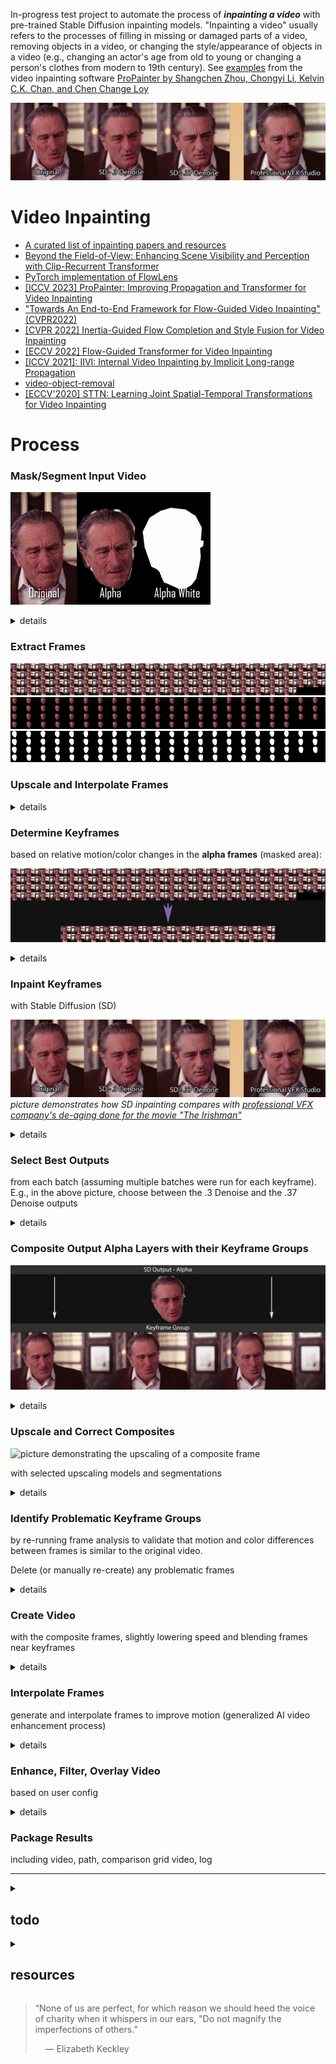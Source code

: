 In-progress test project to automate the process of ***inpainting a video*** with pre-trained Stable Diffusion inpainting models. "Inpainting a video" usually refers to the processes of filling in missing or damaged parts of a video, removing objects in a video, or changing the style/appearance of objects in a video (e.g., changing an actor's age from old to young or changing a person's clothes from modern to 19th century). See [examples](https://shangchenzhou.com/projects/ProPainter/) from the video inpainting software [ProPainter by Shangchen Zhou, Chongyi Li, Kelvin C.K. Chan, and Chen Change Loy](https://github.com/sczhou/ProPainter)

![stable diffusion outputs comparison vs. professional VFX](wiki/comparison-SD_vs_professional_VFX.png)


# Video Inpainting

- [A curated list of inpainting papers and resources](https://github.com/zengyh1900/Awesome-Image-Inpainting)
- [Beyond the Field-of-View: Enhancing Scene Visibility and Perception with Clip-Recurrent Transformer](https://arxiv.org/pdf/2211.11293.pdf)
- [PyTorch implementation of FlowLens](https://github.com/MasterHow/FlowLens)
- [[ICCV 2023] ProPainter: Improving Propagation and Transformer for Video Inpainting](https://github.com/sczhou/ProPainter)
- ["Towards An End-to-End Framework for Flow-Guided Video Inpainting" (CVPR2022)](https://github.com/MCG-NKU/E2FGVI)
- [[CVPR 2022] Inertia-Guided Flow Completion and Style Fusion for Video Inpainting](https://github.com/hitachinsk/ISVI)
- [[ECCV 2022] Flow-Guided Transformer for Video Inpainting](https://github.com/hitachinsk/FGT)
- [[ICCV 2021]: IIVI: Internal Video Inpainting by Implicit Long-range Propagation](https://github.com/Tengfei-Wang/Implicit-Internal-Video-Inpainting)
- [video-object-removal](https://github.com/zllrunning/video-object-removal)
- [[ECCV'2020] STTN: Learning Joint Spatial-Temporal Transformations for Video Inpainting](https://github.com/researchmm/STTN)



# Process


### Mask/Segment Input Video

![pic](wiki/mask-vid-example.gif)

<details>
<summary> details </summary>

- Extract frames
- Use AI like 
    - Facebook's [Segment Anything](https://github.com/facebookresearch/segment-anything)
    - [RemBG batch process with automatic1111's SD interface](https://github.com/AUTOMATIC1111/stable-diffusion-webui-rembg)
    - [Clothing Segmentation](https://github.com/levindabhi/cloth-segmentation)
- Get and store alpha frames
- Create **alpha white** frames by making copies of alpha frames and applying ultra-high gamma-correction  
- Fortunately, the mask can be imperfect (whether too small or too large — as in the example above) and it generally won't degrade inpainting results (in certain cases it might even improve them)
- If user can't find appropriate model for the thing they need to mask/segment, they must manually create the **alpha** and **alpha white** versions of their videos
    - Use automated motion tracking features/plug-ins of professional NLE programs like [After Effects](https://helpx.adobe.com/after-effects/using/rigid-mask-tracking.html) (~10mins for a 30sec. video)
    - [Manually mask the video in a video editor and animate/track the mask frame by frame](https://helpx.adobe.com/premiere-pro/using/masking-tracking.html) (~20mins for a 30sec. video) 
    - Extract all frames and use photo editor like Photoshop to auto-select subjects/backgrounds and manually create mask frames (~1hour for a 30sec. video)

</details>

### Extract Frames


![grid demonstrating all the frames in original video](wiki/deniro-frames-grid.jpg) ![grid demonstrating all the frames in the alpha video](wiki/deniro-alpha_frames-grid.jpg) ![grid demonstrating all the frames in the alpha-white video](wiki/deniro-alpha_white_frames-grid.jpg)




### Upscale and Interpolate Frames


<details>
<summary> details </summary>

- won't interfere with SD because using white mask
- optional
- frame interpolation
- enhancement or upscaling based on user config
    - default model: R-Esrgan 4x
    - multi-model with opacity layering

</details>



### Determine Keyframes
based on relative motion/color changes in the **alpha frames** (masked area):

![selecting keyframes from fromes](wiki/wiki-extract_keyframes.png)


<details>
<summary> details </summary>

- determine keyframes based on the frames of the alpha video using algorithm with optional user preferences (use the alpha video because differences in inpainted area are what's important -- i.e., if the overall scene is changing a lot but the inpainted area is not, there's no reason to set a keyframe, because we are not changing anything outside of the inpainted area)
    - Default algorithm
        - calculates color difference and motion difference inside of masked area across frames
        - frames that exceed average color difference and motion difference (plus or minus weights) are designated as keyframes
            - frames are compared with the most recent *keyframe*, rather than the previous frame
    - User input sliders (or config) affect the weights in the project config
        - movement in masked area slider
            - more movement -> smaller keyframe group -> difference threshold weights lowered
            - static objects / less movement -> larger keyframe group -> difference threshold weights highered
        - inpainting model and prompt's tendency to converge
            - more determinstic -> more keyframes creates less punishment (i.e., interframe differences not associated with organic movement/change present in original video) ->  smaller keyframe groups
            - less determinstic -> larger keyframe groups -> higher difference thresholds for keyframe
    - (potential) pre-trained keyframe extraction models
    - (potential) keyframe extraction librariers/plug-ins
- once keyframes are determined, put keyframes from (1) the original video and (2) the alpha WHITE video into separate folders

</details>


### Inpaint Keyframes
with Stable Diffusion (SD) 

![stable diffusion outputs comparison vs. professional VFX](wiki/comparison-SD_vs_professional_VFX.png)
*picture demonstrates how SD inpainting compares with [professional VFX company's de-aging done for the movie "The Irishman"](https://youtu.be/OF-lElIlZM0?t=209)*


<details>
<summary> details </summary>

- run SD on the original-keyframe / WHITE-masked-keyframe pairs
    - specify in SD interface options to create composites only 
    - from user config: denoising (default: .3), model (default: objective reality inpainting), SD model (default: 1.5), resizing (default: 1), batch number/size (default: 4/2)
- separate and store combined outputs and ***mask composites*** from SD outputs

</details>

### Select Best Outputs
from each batch (assuming multiple batches were run for each keyframe). E.g., in the above picture, choose between the .3 Denoise and the .37 Denoise outputs


<details>
<summary> details </summary>

- GUI user-selection/correction process
    - choose 1 output from each batch
    - manually re-do any problematic keyframes (wherein none of the outputs are acceptable)
        - option to just delete entire keyframe group (perfection not necessary)

</details>

### Composite Output Alpha Layers with their Keyframe Groups

![demonstration of compositing the SD output alpha-layer keyframes onto the original keyframe groups](wiki/demonstration-keyframe_output_alpha-to-keyframe_group.png)


<details>
<summary> details </summary>

- composite inpainted alpha layers with their associated keyframe groups (including keyframe itself) of the original video
    - blending parameters/mode determination algorithm

</details>


### Upscale and Correct Composites

![picture demonstrating the upscaling of a composite frame](wiki/demonstration-upscaled_output-R_ESRGAN4x.png)

with selected upscaling models and segmentations

<details>
<summary> details </summary>

- Layer multiple upscaling outputs with varying opacity 
- or re-segment and upscale by segment, changing model accordingly
- manually spot-healing brush any problematic frames at this point

</details>






### Identify Problematic Keyframe Groups
by re-running frame analysis to validate that motion and color differences between frames is similar to the original video. 

Delete (or manually re-create) any problematic frames 

<details>
<summary> details </summary>

- This step *shouldn't* be necessary if inter-frame communication is enabled
- Problematic keyframe groups may result from either 
    - bad diffusion results or 
    - oversized keyframe groups. 
- It's better to just delete problematic keyframe groups than to leave them in because, visually, frame drops are better than jarring changes in the subject across short frame distances
- In the case of deletion (rather than re-creation), interpolate blended or generated frames to compensate for deleted frames. 

</details>






### Create Video
with the composite frames, slightly lowering speed and blending frames near keyframes


<details>
<summary> details </summary>

- stich all blended frames together
    - frame-blending type and options from config
    - output FPS from config
    - video filter options from config

</details>





### Interpolate Frames
generate and interpolate frames to improve motion (generalized AI video enhancement process)



<details>
<summary> details </summary>

- optionally, video enhancement models
- optionally, frame interpolation

</details>




### Enhance, Filter, Overlay Video
based on user config

<details>
<summary> details </summary>

- enhance video
    - color correction
    - gamma correction
    - auto levels
    - auto brightness
    - auto exposure
- filter video
    - based on user config
- overlay original video at very low opacity
    - for realism
    - based on user config

</details>


### Package Results
including video, path, comparison grid video, log


---------------------------------------------------------------------

<details>
  <summary>

  ## todo

  </summary>

### URGENT
- set SD configs
    - ensure composite saving is on
- auto start SD
- interframe communication
- propogation
- joint spatial-temporal transformations
- intertia guided flow completion

### LESS URGENT
- prepend CLIP interrogation
- ID hashes
- shutil over `cp` shell cmd
- OpenCV creating 2 less frames than FFmpeg 

### OPTIONAL FEATURES
- ....  
</details>



<details>
  <summary>
  
  ## resources

  </summary>

### Auto-Keyframe Extraction
- https://github.com/keplerlab/katna

### Motion Detection
- https://github.com/zhearing/moving_target_segment
- https://github.com/WillBrennan/MotionDetector
- https://github.com/JakubVojvoda/motion-segmentation

### Frame Difference
- https://github.com/qbxlvnf11/frame-difference-SSIM/blob/main/Frame_difference_SSIM.ipynb
##### Structural Similarity 
- https://scikit-image.org/docs/stable/api/skimage.metrics.html#skimage.metrics.structural_similarity

### Upscaling CLIs/interfaces
- https://github.com/upscayl/upscayl-ncnn

### Stable Diffusion Interfaces
- 

### CLIP


</details>

> “None of us are perfect, for which reason we should heed the voice of charity when it whispers in our ears, "Do not magnify the imperfections of others.”
> 
> &nbsp; &nbsp; ― Elizabeth Keckley